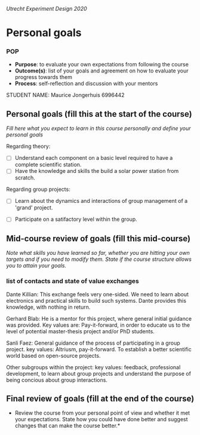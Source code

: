 *Utrecht Experiment Design 2020*

# Personal goals

### POP

+ **Purpose**: to evaluate your own expectations from following the course
+ **Outcome(s)**: list of your goals and agreement on how to evaluate your progress towards them
+ **Process**: self-reflection and discussion with your mentors

STUDENT NAME: Maurice Jongerhuis 6996442

## Personal goals (fill this at the start of the course)
*Fill here what you expect to learn in this course personally and define your personal goals*

Regarding theory:
+ [ ] Understand each component on a basic level required to have a complete scientific station.
+ [ ] Have the knowledge and skills the build a solar power station from scratch.

Regarding group projects:
+ [ ] Learn about the dynamics and interactions of group management  of a 'grand' project.
+ [ ] Participate on a satifactory level within the group.


## Mid-course review of goals (fill this mid-course)
*Note what skills you have learned so far, whether you are hitting your own targets and if you need to modify them. State if the course structure allows you to attain your goals.*

### list of contacts and state of value exchanges

Dante Killian: This exchange feels very one-sided. We need to learn about electronics and practical skills to build such systems. Dante provides this knowledge, with nothing in return.

Gerhard Blab: He is a mentor for this project, where general initial guidance was provided. Key values are: Pay-it-forward, in order to educate us to the level of potential master-thesis project and/or PhD students.

Sanli Faez: General guidance of the process of participating in a group project. key values: Altriusm, pay-it-forward. To establish a better scientific world based on open-source projects.

Other subgroups within the project: key values: feedback, professional development, to learn about group projects and understand the purpose of being concious about group interactions.

## Final review of goals (fill at the end of the course)
* Review the course from your personal point of view and whether it met your expectations. State how you could have done better and suggest changes that can make the course better.* 
